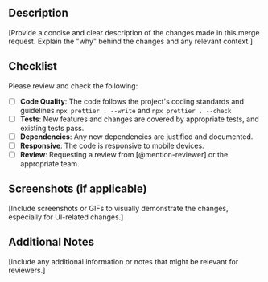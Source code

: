 ## Description

[Provide a concise and clear description of the changes made in this merge request. Explain the "why" behind the changes and any relevant context.]

## Checklist

Please review and check the following:

- [ ] **Code Quality**: The code follows the project's coding standards and guidelines `npx prettier . --write` and `npx prettier . --check`
- [ ] **Tests**: New features and changes are covered by appropriate tests, and existing tests pass.
- [ ] **Dependencies**: Any new dependencies are justified and documented.
- [ ] **Responsive**: The code is responsive to mobile devices.
- [ ] **Review**: Requesting a review from [@mention-reviewer] or the appropriate team.

## Screenshots (if applicable)

[Include screenshots or GIFs to visually demonstrate the changes, especially for UI-related changes.]

## Additional Notes

[Include any additional information or notes that might be relevant for reviewers.]

